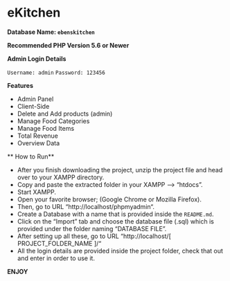 # eKitchen

**Database Name: `ebenskitchen`**

**Recommended PHP Version 5.6 or Newer**

**Admin Login Details**

`Username: admin`
`Password: 123456`


**Features**

- Admin Panel
- Client-Side
- Delete and Add products (admin)
- Manage Food Categories
- Manage Food Items
- Total Revenue
- Overview Data


** How to Run**

- After you finish downloading the project, unzip the project file and head over to your XAMPP directory.
- Copy and paste the extracted folder in your XAMPP  --> “htdocs”.
- Start XAMPP.
- Open your favorite browser; (Google Chrome or Mozilla Firefox).
- Then, go to URL “http://localhost/phpmyadmin“.
- Create a Database with a name that is provided inside the `README.md`.
- Click on the “Import” tab and choose the database file (.sql) which is provided under the folder naming “DATABASE FILE”.
- After setting up all these, go to URL “http://localhost/[ PROJECT_FOLDER_NAME ]/“
- All the login details are provided inside the project folder, check that out and enter in order to use it.


**ENJOY**
